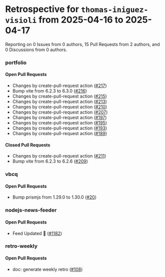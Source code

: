 # Retrospective for `thomas-iniguez-visioli` from 2025-04-16 to 2025-04-17

Reporting on 0 Issues from 0 authors, 15 Pull Requests from 2 authors, and 0 Discussions from 0 authors.


### portfolio

#### Open Pull Requests

- Changes by create-pull-request action ([#217](https://github.com/thomas-iniguez-visioli/portfolio/pull/217))
- Bump vite from 6.2.3 to 6.3.0 ([#216](https://github.com/thomas-iniguez-visioli/portfolio/pull/216))
- Changes by create-pull-request action ([#215](https://github.com/thomas-iniguez-visioli/portfolio/pull/215))
- Changes by create-pull-request action ([#213](https://github.com/thomas-iniguez-visioli/portfolio/pull/213))
- Changes by create-pull-request action ([#210](https://github.com/thomas-iniguez-visioli/portfolio/pull/210))
- Changes by create-pull-request action ([#207](https://github.com/thomas-iniguez-visioli/portfolio/pull/207))
- Changes by create-pull-request action ([#197](https://github.com/thomas-iniguez-visioli/portfolio/pull/197))
- Changes by create-pull-request action ([#195](https://github.com/thomas-iniguez-visioli/portfolio/pull/195))
- Changes by create-pull-request action ([#193](https://github.com/thomas-iniguez-visioli/portfolio/pull/193))
- Changes by create-pull-request action ([#189](https://github.com/thomas-iniguez-visioli/portfolio/pull/189))

#### Closed Pull Requests

- Changes by create-pull-request action ([#211](https://github.com/thomas-iniguez-visioli/portfolio/pull/211))
- Bump vite from 6.2.3 to 6.2.6 ([#209](https://github.com/thomas-iniguez-visioli/portfolio/pull/209))

### vbcq

#### Open Pull Requests

- Bump prismjs from 1.29.0 to 1.30.0 ([#20](https://github.com/thomas-iniguez-visioli/vbcq/pull/20))

### nodejs-news-feeder

#### Open Pull Requests

- Feed Updated 🍿 ([#1182](https://github.com/thomas-iniguez-visioli/nodejs-news-feeder/pull/1182))

### retro-weekly

#### Open Pull Requests

- doc: generate weekly retro ([#108](https://github.com/thomas-iniguez-visioli/retro-weekly/pull/108))